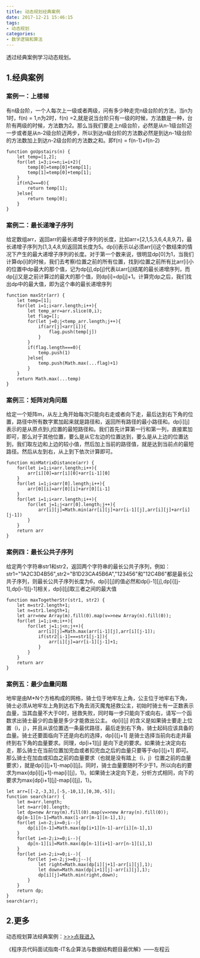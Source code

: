 ```yaml
---
title: 动态规划经典案例
date: 2017-12-21 15:46:15
tags:
- 动态规划
categories:
- 数学逻辑和算法
---
```

透过经典案例学习动态规划。

<!--more-->

## 1.经典案例

### 案例一：上楼梯

有n级台阶，一个人每次上一级或者两级，问有多少种走完n级台阶的方法，当n为1时，f(n) = 1,n为2时，f(n) =2,就是说当台阶只有一级的时候，方法数是一种，台阶有两级的时候，方法数为2。那么当我们要走上n级台阶，必然是从n-1级台阶迈一步或者是从n-2级台阶迈两步，所以到达n级台阶的方法数必然是到达n-1级台阶的方法数加上到达n-2级台阶的方法数之和。即f(n) = f(n-1)+f(n-2)

```
function goUpstairs(n) {
    let temp=[1,2];
    for(let i=3;i<=n;i=i+2){
        temp[0]=temp[0]+temp[1];
        temp[1]=temp[0]+temp[1];
    }
    if(n%2===0){
        return temp[1];
    }else{
        return temp[0];
    }
}
```

### 案例二：最长递增子序列

给定数组arr，返回arr的最长递增子序列的长度，比如arr=[2,1,5,3,6,4,8,9,7]，最长递增子序列为[1,3,4,8,9]返回其长度为5。dp[i]表示以必须arr[i]这个数结束的情况下产生的最大递增子序列的长度。对于第一个数来说，很明显dp[0]为1，当我们计算dp[i]的时候，我们去考察i位置之前的所有位置，找到i位置之前所有比arr[i]小的位置中dp最大的那个值，记为dp[j],dp[j]代表以arr[j]结尾的最长递增序列，而dp[j]又是之前计算过的最大的那个值，则dp[i]=dp[j]+1。计算完dp之后，我们找出dp中的最大值，即为这个串的最长递增序列

```
function maxStr(arr) {
    let temp=[1];
    for(let i=1;i<arr.length;i++){
        let temp_arr=arr.slice(0,i);
        let flag=[];
        for(let j=0;j<temp_arr.length;j++){
            if(arr[j]<arr[i]){
                flag.push(temp[j])
            }
        }
        if(flag.length===0){
            temp.push(1)
        }else{
            temp.push(Math.max(...flag)+1)
        }
    }
    return Math.max(...temp)
}
```
### 案例三：矩阵对角问题

给定一个矩阵m，从左上角开始每次只能向右走或者向下走，最后达到右下角的位置，路径中所有数字累加起来就是路径和，返回所有路径的最小路径和。dp[i][j]表示的是从原点到i,j位置的最短路径和。我们首先计算第一行和第一列，直接累加即可，那么对于其他位置，要么是从它左边的位置达到，要么是从上边的位置达到，我们取左边和上边的较小值，然后加上当前的路径值，就是达到当前点的最短路径。然后从左到右，从上到下依次计算即可。

```
function minMatrixDistance(arr) {
    for(let i=1;i<arr.length;i++){
        arr[i][0]=arr[i][0]+arr[i-1][0]
    }
    for(let i=1;i<arr[0].length;i++){
        arr[0][i]=arr[0][i]+arr[0][i-1]
    }
    for(let i=1;i<arr.length;i++){
        for(let j=1;j<arr[0].length;j++){
            arr[i][j]=Math.min(arr[i][j]+arr[i-1][j],arr[i][j]+arr[i][j-1])
        }
    }
    return arr
}
```
### 案例四：最长公共子序列

给定两个字符串str1和str2，返回两个字符串的最长公共子序列，例如：str1="1A2C3D4B56",str2="B1D23CA45B6A","123456"和"12C4B6"都是最长公共子序列，则最长公共子序列长度为6，dp[i][j]的值必然和dp[i-1][j],dp[i][j-1],dp[i-1][j-1]相关，dp[i][j]取三者之间的最大值

```
function maxTogetherStr(str1, str2) {
    let m=str2.length+1;
    let n=str1.length+1;
    let arr=new Array(m).fill(0).map(v=>new Array(n).fill(0));
    for(let i=1;i<m;i++){
        for(let j=1;j<n;j++){
            arr[i][j]=Math.max(arr[i-1][j],arr[i][j-1]);
            if(str2[i-1]===str1[j-1]){
                arr[i][j]=arr[i-1][j-1]+1;
            }
        }
    }
    return arr
}
```
### 案例五：最少血量问题

地牢是由M*N个方格构成的网格，骑士位于地牢左上角，公主位于地牢右下角，骑士必须从地牢左上角到达右下角去消灭魔鬼拯救公主，初始时骑士有一正数表示血量，当其血量不大于0时，拯救失败，同时每一步只能向下或向右，请写一个函数求出骑士最少的血量是多少才能救出公主。
dp[i][j] 的含义是如果骑士要走上位置（i，j），并且从该位置选一条最优路径，最后走到右下角，骑士起码应该具备的血量。骑士还要面临向下还是向右的选择，dp[i][j+1] 是骑士选择当前向右走并最终到右下角的血量要求。同理，dp[i+1][j] 是向下走的要求。如果骑士决定向右走，那么骑士在当前位置加完血或者扣完血之后的血量只要等于dp[i][j+1] 即可。那么骑士在加血或扣血之前的血量要求（也就是没有踏上（i，j）位置之前的血量要求），就是dp[i][j+1]-map[i][j]。同时，骑士血量要随时不少于1，所以向右的要求为max{dp[i][j+1]-map[i][j]，1}。如果骑士决定向下走，分析方式相同，向下的要求为max{dp[i+1][j]-map[i][j]，1}。

```
let arr=[[-2,-3,3],[-5,-10,1],[0,30,-5]];
function search(arr) {
    let m=arr.length;
    let n=arr[0].length;
    let dp=new Array(m).fill(0).map(v=>new Array(n).fill(0));
    dp[m-1][n-1]=Math.max(1-arr[m-1][n-1],1);
    for(let i=n-2;i>=0;i--){
        dp[i][n-1]=Math.max(dp[i+1][n-1]-arr[i][n-1],1)
    }
    for(let i=n-2;i>=0;i--){
        dp[n-1][i]=Math.max(dp[n-1][i+1]-arr[n-1][i],1)
    }
    for(let i=n-2;i>=0;i--){
        for(let j=n-2;j>=0;j--){
            let right=Math.max(dp[i][j+1]-arr[i][j],1);
            let down=Math.max(dp[i+1][j]-arr[i][j],1);
            dp[i][j]=Math.min(right,down);
        }
    }
    return dp;
}
search(arr);
```

## 2.更多

动态规划算法经典案例：[>>>点我进入](http://blog.csdn.net/uestclr/article/details/50760563)

《程序员代码面试指南-IT名企算法与数据结构题目最优解》——左程云